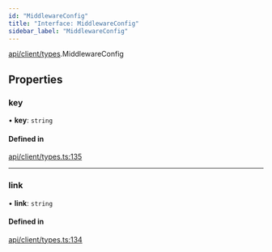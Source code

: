 ```yaml
---
id: "MiddlewareConfig"
title: "Interface: MiddlewareConfig"
sidebar_label: "MiddlewareConfig"
---
```


[api/client/types](../../../../../modules/API/Client/Types/Types.md).MiddlewareConfig

## Properties

### key

• **key**: `string`

#### Defined in

[api/client/types.ts:135](https://github.com/PolymeshAssociation/polymesh-sdk/blob/978e4ded6/src/api/client/types.ts#L135)

___

### link

• **link**: `string`

#### Defined in

[api/client/types.ts:134](https://github.com/PolymeshAssociation/polymesh-sdk/blob/978e4ded6/src/api/client/types.ts#L134)
